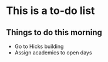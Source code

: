 # This is a to-do list

## Things to do this morning

+ Go to Hicks building
+ Assign academics to open days